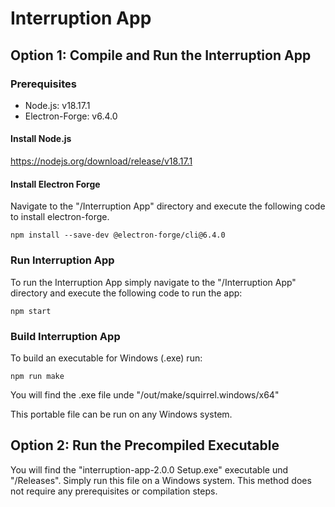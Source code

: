 # Interruption App
## Option 1: Compile and Run the Interruption App
### Prerequisites
- Node.js: v18.17.1
- Electron-Forge: v6.4.0

#### Install Node.js
https://nodejs.org/download/release/v18.17.1

#### Install Electron Forge
Navigate to the "/Interruption App" directory and execute the following code to install electron-forge.
~~~
npm install --save-dev @electron-forge/cli@6.4.0
~~~
### Run Interruption App
To run the Interruption App simply navigate to the "/Interruption App" directory and execute the following code to run the app:
~~~
npm start
~~~

### Build Interruption App
To build an executable for Windows (.exe) run:
~~~
npm run make
~~~

You will find the .exe file unde "/out/make/squirrel.windows/x64"

This portable file can be run on any Windows system.

## Option 2: Run the Precompiled Executable
You will find the "interruption-app-2.0.0 Setup.exe" executable und "/Releases". Simply run this file on a Windows system. This method does not require any prerequisites or compilation steps.